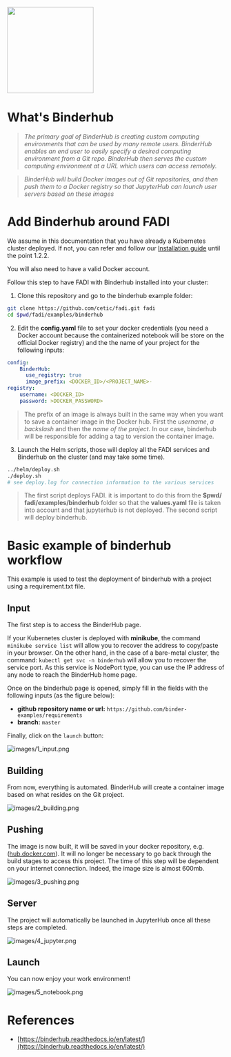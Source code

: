 <a href="https://binderhub.readthedocs.io/en/latest/" alt="BinderHub"><img src="images/binderhub.png" width="200px"/></a>
# What's Binderhub

> *The primary goal of BinderHub is creating custom computing environments that can be used by many remote users. BinderHub enables an end user to easily specify a desired computing environment from a Git repo. BinderHub then serves the custom computing environment at a URL which users can access remotely.*

> *BinderHub will build Docker images out of Git repositories, and then push them to a Docker registry so that JupyterHub can launch user servers based on these images*

# Add Binderhub around FADI

We assume in this documentation that you have already a Kubernetes cluster deployed. If not, you can refer and follow our [Installation guide](https://github.com/cetic/fadi/blob/master/INSTALL.md) until the point 1.2.2.

You will also need to have a valid Docker account.

Follow this step to have FADI with Binderhub installed into your cluster:

1. Clone this repository and go to the binderhub example folder:
```bash
git clone https://github.com/cetic/fadi.git fadi
cd $pwd/fadi/examples/binderhub
```

2. Edit the **config.yaml** file to set your docker credentials (you need a Docker account because the containerized notebook will be store on the official Docker registry) and the the name of your project for the following inputs:
```yaml
config:
    BinderHub:
      use_registry: true
      image_prefix: <DOCKER_ID>/<PROJECT_NAME>-
registry:
    username: <DOCKER_ID>
    password: >DOCKER_PASSWORD>
```
> The prefix of an image is always built in the same way when you want to save a container image in the Docker hub. First the *username*, *a backslash* and then the *name of the project*. In our case, binderhub will be responsible for adding a tag to version the container image.

3. Launch the Helm scripts, those will deploy all the FADI services and Binderhub on the cluster (and may take some time).
```bash
../helm/deploy.sh
./deploy.sh
# see deploy.log for connection information to the various services
```
> The first script deploys FADI. it is important to do this from the **$pwd/ fadi/examples/binderhub** folder so that the **values.yaml** file is taken into account and that jupyterhub is not deployed. The second script will deploy binderhub.

# Basic example of binderhub workflow
This example is used to test the deployment of binderhub with a project using a requirement.txt file.

## Input
The first step is to access the BinderHub page.

If your Kubernetes cluster is deployed with **minikube**, the command `minikube service list` will allow you to recover the address to copy/paste in your browser. On the other hand, in the case of a bare-metal cluster, the command: `kubectl get svc -n binderhub` will allow you to recover the service port.
As this service is NodePort type, you can use the IP address of any node to reach the BinderHub home page.

Once on the binderhub page is opened, simply fill in the fields with the following inputs (as the figure below):
- **github repository name or url:** `https://github.com/binder-examples/requirements`
- **branch:** `master`

Finally, click on the `launch` button:

![images/1_input.png](images/1_input.png)

## Building

From now, everything is automated. BinderHub will create a container image based on what resides on the Git project.

![images/2_building.png](images/2_building.png)

## Pushing

The image is now built, it will be saved in your docker repository, e.g. ([hub.docker.com](hub.docker.com)). It will no longer be necessary to go back through the build stages to access this project. The time of this step will be dependent on your internet connection. Indeed, the image size is almost 600mb.

![images/3_pushing.png](images/3_pushing.png)

## Server

The project will automatically be launched in JupyterHub once all these steps are completed.

![images/4_jupyter.png](images/4_jupyter.png)

## Launch

You can now enjoy your work environment!

![images/5_notebook.png](images/5_notebook.png)

# References
 - [https://binderhub.readthedocs.io/en/latest/](https://binderhub.readthedocs.io/en/latest/)
